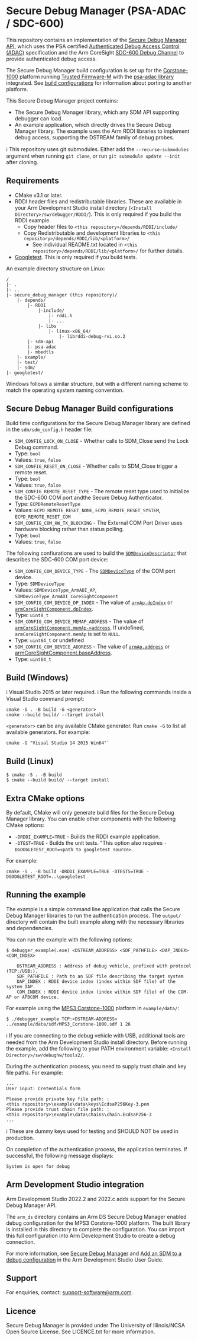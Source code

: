 # Secure Debug Manager (PSA-ADAC / SDC-600)

This repository contains an implementation of the [Secure Debug Manager API](https://github.com/ARM-software/sdm-api), which uses the PSA certified [Authenticated Debug Access Control (ADAC)](https://developer.arm.com/documentation/den0101/latest/) specification and the Arm CoreSight [SDC-600 Debug Channel](https://developer.arm.com/ip-products/system-ip/coresight-debug-and-trace/coresight-components/coresight-sdc-600-secure-debug-channel) to provide authenticated debug access.

The Secure Debug Manager build configuration is set up for the [Corstone-1000](https://www.arm.com/products/silicon-ip-subsystems/corstone-1000) platform running [Trusted Firmware-M](https://developer.arm.com/Tools%20and%20Software/Trusted%20Firmware-M) with the [psa-adac library](https://git.trustedfirmware.org/shared/psa-adac.git) integrated. See [build configurations](#secure-debug-manager-build-configurations) for information about porting to another platform.

This Secure Debug Manager project contains:
* The Secure Debug Manager library, which any SDM API supporting debugger can load.
* An example application, which directly drives the Secure Debug Manager library. The example uses the Arm RDDI libraries to implement debug access, supporting the DSTREAM family of debug probes.

:information_source: This repository uses git submodules. Either add the `--recurse-submodules` argument when running `git clone`, or run `git submodule update --init` after cloning.

## Requirements

* CMake v3.1 or later.
* RDDI header files and redistributable libraries. These are available in your Arm Development Studio install directory (`<Install Directory>/sw/debugger/RDDI/`). This is only required if you build the RDDI example.
  * Copy header files to `<this repository>/depends/RDDI/include/`
  * Copy Redistributable and development libraries to `<this repository>/depends/RDDI/lib/<platform>/`
    * See individual README.txt located in `<this repository>/depends/RDDI/lib/<platform>/` for further details.
* [Googletest](https://github.com/google/googletest). This is only required if you build tests.

An example directory structure on Linux:

	/
	|- .
	|- ..
	|- secure_debug_manager (this repository)/
		|- depends/
		    |- RDDI
		        |-include/
		            |- rddi.h
		            |- ...
		        |- libs
		            |- linux-x86_64/
		                |- librddi-debug-rvi.so.2
		    |- sdm-api
		    |- psa-adac
		    |- mbedtls
		|- example/
		|- test/
		|- sdm/
	|- googletest/
Windows follows a similar structure, but with a different naming scheme to match the operating system naming convention.

## Secure Debug Manager Build configurations

Build time configurations for the Secure Debug Manager library are defined in the `sdm/sdm_config.h` header file:

* `SDM_CONFIG_LOCK_ON_CLOSE` - Whether calls to SDM_Close send the Lock Debug command.
 * Type: `bool`
 * Values: `true`, `false`
* `SDM_CONFIG_RESET_ON_CLOSE` - Whether calls to SDM_Close trigger a remote reset.
 * Type: `bool`
 * Values: `true`, `false`
* `SDM_CONFIG_REMOTE_RESET_TYPE` - The remote reset type used to initialize the SDC-600 COM port andthe Secure Debug Authenticator.
 * Type: `ECPDRemoteResetType`
 * Values: `ECPD_REMOTE_RESET_NONE`, `ECPD_REMOTE_RESET_SYSTEM`, `ECPD_REMOTE_RESET_COM`
* `SDM_CONFIG_COM_HW_TX_BLOCKING` - The External COM Port Driver uses hardware blocking rather than status polling.
 * Type: `bool`
 * Values: `true`, `false`
 
The following confiurations are used to build the [`SDMDeviceDescriptor`](https://github.com/ARM-software/sdm-api/blob/0dc678d449f81d3bd4ba09551cbe9d03c209fb86/include/secure_debug_manager.h#L386-L417) that describes the SDC-600 COM port device:
* `SDM_CONFIG_COM_DEVICE_TYPE` - The [`SDMDeviceType`](https://github.com/ARM-software/sdm-api/blob/0dc678d449f81d3bd4ba09551cbe9d03c209fb86/include/secure_debug_manager.h#L387) of the COM port device.
 * Type: `SDMDeviceType`
 * Values: `SDMDeviceType_ArmADI_AP`, `SDMDeviceType_ArmADI_CoreSightComponent`
* `SDM_CONFIG_COM_DEVICE_DP_INDEX` - The value of [`armAp.dpIndex`](https://github.com/ARM-software/sdm-api/blob/0dc678d449f81d3bd4ba09551cbe9d03c209fb86/include/secure_debug_manager.h#L394) or [`armCoreSightComponent.dpIndex`](https://github.com/ARM-software/sdm-api/blob/0dc678d449f81d3bd4ba09551cbe9d03c209fb86/include/secure_debug_manager.h#L406).
 * Type: `uint8_t`
* `SDM_CONFIG_COM_DEVICE_MEMAP_ADDRESS` - The value of [`armCoreSightComponent.memAp->address`](https://github.com/ARM-software/sdm-api/blob/0dc678d449f81d3bd4ba09551cbe9d03c209fb86/include/secure_debug_manager.h#L411). If undefined, `armCoreSightComponent.memAp` is set to `NULL`.
 * Type: `uint64_t` or undefined
* `SDM_CONFIG_COM_DEVICE_ADDRESS` - The value of [`armAp.address`](https://github.com/ARM-software/sdm-api/blob/0dc678d449f81d3bd4ba09551cbe9d03c209fb86/include/secure_debug_manager.h#L398) or [armCoreSightComponent.baseAddress](https://github.com/ARM-software/sdm-api/blob/0dc678d449f81d3bd4ba09551cbe9d03c209fb86/include/secure_debug_manager.h#L414).
 * Type: `uint64_t`

## Build (Windows)

:information_source: Visual Studio 2015 or later required.
:information_source: Run the following commands inside a Visual Studio command prompt:
```
cmake -S . -B build -G <generator>
cmake --build build/ --target install
```
`<generator>` can be any available CMake generator. Run `cmake -G` to list all available generators. For example:
```
cmake -G "Visual Studio 14 2015 Win64"`
```

## Build (Linux)

```
$ cmake -S . -B build
$ cmake --build build/ --target install
```

## Extra CMake options

By default, CMake will only generate build files for the Secure Debug Manager library. You can enable other components with the following CMake options:

* `-DRDDI_EXAMPLE=TRUE` - Builds the RDDI example application.
* `-DTEST=TRUE` - Builds the unit tests. "This option also requires `-DGOOGLETEST_ROOT=<path to googletest source>`.

For example:
```
cmake -S . -B build -DRDDI_EXAMPLE=TRUE -DTESTS=TRUE -DGOOGLETEST_ROOT=..\googletest
```

## Running the example

The example is a simple command line application that calls the Secure Debug Manager libraries to run the authentication process. The ``output/`` directory will contain the built example along with the necessary libraries and dependencies.

You can run the example with the following options:
```
$ debugger_example(.exe) <DSTREAM_ADDRESS> <SDF_PATHFILE> <DAP_INDEX> <COM_INDEX>

	DSTREAM_ADDRESS : Address of debug vehicle, prefixed with protocol (TCP:/USB:).
	SDF_PATHFILE : Path to an SDF file describing the target system
	DAP_INDEX : RDDI device index (index within SDF file) of the system DAP.
	COM_INDEX : RDDI device index (index within SDF file) of the COM-AP or APBCOM device.
```

For example using the [MPS3 Corstone-1000](https://developer.arm.com/documentation/dai0550/latest/) platform in `example/data/`:
```
$ ./debugger_example TCP:<DSTREAM-ADDRESS> ../example/data/sdf/MPS3_Corstone-1000.sdf 1 26
```

:information_source: If you are connecting to the debug vehicle with USB, additional tools are needed from the Arm Development Studio install directory. Before running the example, add the following to your PATH environment variable: `<Install Directory>/sw/debughw/tools2/`.

During the authentication process, you need to supply trust chain and key file paths. For example:
```
...
User input: Cretentials form

Please provide private key file path: :
<this repository>\example\data\keys\EcdsaP256Key-3.pem
Please provide trust chain file path: :
<this repository>\example\data\chains\chain.EcdsaP256-3
...
```

:information_source: These are dummy keys used for testing and SHOULD NOT be used in production.

On completion of the authentication process, the application terminates. If successful, the following message displays:
```
System is open for debug
```

## Arm Development Studio integration

Arm Development Studio 2022.2 and 2022.c adds support for the Secure Debug Manager API.

The ``arm_ds`` directory contains an Arm DS Secure Debug Manager enabled debug configuration for the MPS3 Corstone-1000 platform. The built library is installed in this directory to complete the configuration. You can import this full configuration into Arm Development Studio to create a debug connection.

For more information, see [Secure Debug Manager](https://developer.arm.com/documentation/101470/latest/Platform-Configuration/Platform-Configuration-and-the-PCE/Secure-Debug-Manager) and [Add an SDM to a debug configuration](https://developer.arm.com/documentation/101470/latest/Platform-Configuration/Platform-Configuration-and-the-PCE/Add-an-SDM-to-a-debug-configuration) in the Arm Development Studio User Guide.

## Support

For enquiries, contact: [support-software@arm.com](mailto:support-software@arm.com).

## Licence

Secure Debug Manager is provided under The University of Illinois/NCSA Open Source License. See LICENCE.txt for more information.
